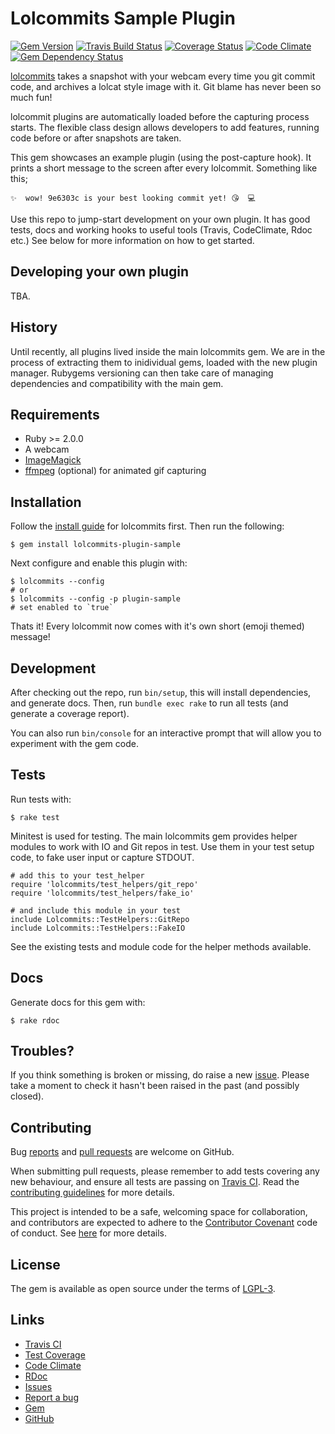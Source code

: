 # Lolcommits Sample Plugin

[![Gem Version](https://img.shields.io/gem/v/lolcommits-plugin-sample.svg?style=flat)](http://rubygems.org/gems/lolcommits-plugin-sample)
[![Travis Build Status](https://travis-ci.org/lolcommits/lolcommits-plugin-sample.svg?branch=master)](https://travis-ci.org/lolcommits/lolcommits-plugin-sample)
[![Coverage Status](https://coveralls.io/repos/github/lolcommits/lolcommits-plugin-sample/badge.svg?branch=master)](https://coveralls.io/github/lolcommits/lolcommits-plugin-sample)
[![Code Climate](https://codeclimate.com/github/lolcommits/lolcommits-plugin-sample/badges/gpa.svg)](https://codeclimate.com/github/lolcommits/lolcommits-plugin-sample)
[![Gem Dependency Status](https://gemnasium.com/badges/github.com/lolcommits/lolcommits-plugin-sample.svg)](https://gemnasium.com/github.com/lolcommits/lolcommits-plugin-sample)

[lolcommits](https://lolcommits.github.io/) takes a snapshot with your webcam
every time you git commit code, and archives a lolcat style image with it. Git
blame has never been so much fun!

lolcommit plugins are automatically loaded before the capturing process starts.
The flexible class design allows developers to add features, running code before
or after snapshots are taken.

This gem showcases an example plugin (using the post-capture hook). It prints a
short message to the screen after every lolcommit. Something like this;

    ✨  wow! 9e6303c is your best looking commit yet! 😘  💻

Use this repo to jump-start development on your own plugin. It has good tests,
docs and working hooks to useful tools (Travis, CodeClimate, Rdoc etc.) See
below for more information on how to get started.

## Developing your own plugin

TBA.

## History

Until recently, all plugins lived inside the main lolcommits gem. We are in the
process of extracting them to inidividual gems, loaded with the new plugin
manager. Rubygems versioning can then take care of managing dependencies and
compatibility with the main gem.

## Requirements

* Ruby >= 2.0.0
* A webcam
* [ImageMagick](http://www.imagemagick.org)
* [ffmpeg](https://www.ffmpeg.org) (optional) for animated gif capturing

## Installation

Follow the [install guide](https://github.com/mroth/lolcommits#installation) for
lolcommits first. Then run the following:

    $ gem install lolcommits-plugin-sample

Next configure and enable this plugin with:

    $ lolcommits --config
    # or
    $ lolcommits --config -p plugin-sample
    # set enabled to `true`

Thats it! Every lolcommit now comes with it's own short (emoji themed) message!

## Development

After checking out the repo, run `bin/setup`, this will install dependencies,
and generate docs. Then, run `bundle exec rake` to run all tests (and generate a
coverage report).

You can also run `bin/console` for an interactive prompt that will allow you to
experiment with the gem code.

## Tests

Run tests with:

    $ rake test

Minitest is used for testing. The main lolcommits gem provides helper modules to
work with IO and Git repos in test. Use them in your test setup code, to fake
user input or capture STDOUT.

    # add this to your test_helper
    require 'lolcommits/test_helpers/git_repo'
    require 'lolcommits/test_helpers/fake_io'

    # and include this module in your test
    include Lolcommits::TestHelpers::GitRepo
    include Lolcommits::TestHelpers::FakeIO

See the existing tests and module code for the helper methods available.

## Docs

Generate docs for this gem with:

    $ rake rdoc

## Troubles?

If you think something is broken or missing, do raise a new
[issue](https://github.com/lolcommits/lolcommits-plugin-sample/issues). Please
take a moment to check it hasn't been raised in the past (and possibly closed).

## Contributing

Bug [reports](https://github.com/lolcommits/lolcommits-plugin-sample/issues) and [pull
requests](https://github.com/lolcommits/lolcommits-plugin-sample/pulls) are welcome on
GitHub.

When submitting pull requests, please remember to add tests covering any new
behaviour, and ensure all tests are passing on [Travis
CI](https://travis-ci.org/lolcommits/lolcommits-plugin-sample). Read the [contributing
guidelines](https://github.com/lolcommits/lolcommits-plugin-sample/blob/master/CONTRIBUTING.md)
for more details.

This project is intended to be a safe, welcoming space for collaboration, and
contributors are expected to adhere to the [Contributor
Covenant](http://contributor-covenant.org) code of conduct. See
[here](https://github.com/lolcommits/lolcommits-plugin-sample/blob/master/CODE_OF_CONDUCT.md)
for more details.

## License

The gem is available as open source under the terms of
[LGPL-3](https://opensource.org/licenses/LGPL-3.0).

## Links

* [Travis CI](https://travis-ci.org/lolcommits/lolcommits-plugin-sample)
* [Test Coverage](https://coveralls.io/github/lolcommits/lolcommits-plugin-sample?branch=master)
* [Code Climate](https://codeclimate.com/github/lolcommits/lolcommits-plugin-sample)
* [RDoc](http://rdoc.info/projects/lolcommits/lolcommits-plugin-sample)
* [Issues](http://github.com/lolcommits/lolcommits-plugin-sample/issues)
* [Report a bug](http://github.com/lolcommits/lolcommits-plugin-sample/issues/new)
* [Gem](http://rubygems.org/gems/lolcommits-plugin-sample)
* [GitHub](https://github.com/lolcommits/lolcommits-plugin-sample)

